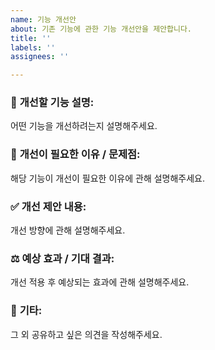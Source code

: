 ```yaml
---
name: 기능 개선안
about: 기존 기능에 관한 기능 개선안을 제안합니다.
title: ''
labels: ''
assignees: ''

---
```


### 🚀 **개선할 기능 설명**:
어떤 기능을 개선하려는지 설명해주세요.

### 🎯 **개선이 필요한 이유 / 문제점**:
해당 기능이 개선이 필요한 이유에 관해 설명해주세요.

### ✅ **개선 제안 내용**:
개선 방향에 관해 설명해주세요.

### ⚖️ **예상 효과 / 기대 결과**:
개선 적용 후 예상되는 효과에 관해 설명해주세요.

### 🧩 **기타**:
그 외 공유하고 싶은 의견을 작성해주세요.
